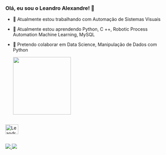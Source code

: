 ### Olá, eu sou o Leandro Alexandre! 👋

- 🔭 Atualmente estou trabalhando com Automação de Sistemas Visuais
- 🌱 Atualmente estou aprendendo Python, C ++, Robotic Process Automation Machine Learning, MySQL
- 👯 Pretendo colaborar em Data Science, Manipulação de Dados com Python


  <a href="https://github.com/leandroralexandre">
  <img height = "180em" src = "https://github-readme-stats.vercel.app/api?username=leandroralexandre&show_icons=true&theme=cobalt&include_all_commits=true&count_private=true" />
   </p>
</div>

  <div style = "display: inline_block"> <br>
  <img align = "center" alt = "Leandro-Python" height = "30" width = "40" src = "https://raw.githubusercontent.com/devicons/devicon/master/icons/python/python-original .svg ">
   
</div>

##
<div> 
  <a href = "mailto:leandroalexandreass@gamil.com"> <img src = "https://img.shields.io/badge/Gmail-D14836?style=for-the-badge&logo=gmail&logoColor=white" target = "_ blank"> </a>
  <a href="https://www.linkedin.com/in/leandro-alexandre-545389207/" target="_blank"> <img src = "https://img.shields.io/badge / -LinkedIn-% 230077B5? Style = for-the-badge & logo = linkedin & logoColor = white "target =" _ blank "> </a>
  
</div>

